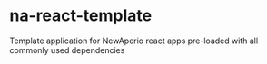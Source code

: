# na-react-template
Template application for NewAperio react apps pre-loaded with all commonly used dependencies
